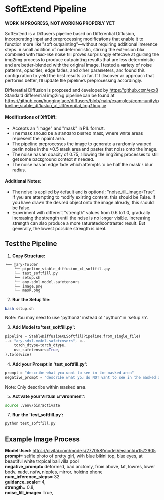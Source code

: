 # SoftExtend Pipeline
#### WORK IN PROGRESS, NOT WORKING PROPERLY YET
SoftExtend is a Diffusers pipeline based on Differential Diffusion, incorporating input and preprocessing modifications that enable it to function more like "soft outpainting"—without requiring additional inference steps. A small addition of nondeterministic, stirring the extension blur combined with fluid-like noise fill proves surprisingly effective at guiding the img2img process to produce outpainting results that are less deterministic and are better-blended with the original image. I tested a variety of noise patterns, opacities, edge fades, and other parameters, and found this configuration to yield the best results so far. If I discover an approach that performs better, I’ll update the pipeline’s preprocessing accordingly.

Differential Diffusion is proposed and developed by https://github.com/exx8 <br>
Standard differential img2img pipeline can be found at https://github.com/huggingface/diffusers/blob/main/examples/community/pipeline_stable_diffusion_xl_differential_img2img.py

#### Modifications of DiffDiff:
- Accepts an "image" and "mask" in PIL format.
- The mask should be a standard blurred mask, where white areas represent the inpaint area.
- The pipeline preprocesses the image to generate a randomly warped perlin noise in the >0.5 mask area and pastes that noise onto the image.
- The noise has an opacity of 0.75, allowing the img2img processes to still get some background context if needed.
- The noise has an edge fade which attempts to be half the mask's blur radius.

#### Additional Notes:
- The noise is applied by default and is optional; "noise_fill_image=True". If you are attempting to modify existing content, this should be False. If you have drawn the desired object onto the image already, this should be False.
- Experiment with different "strength" values from 0.6 to 1.0, gradually increasing the strength until the noise is no longer visible. Increasing strength can also produce a more saturated/contrasted result. But generally, the lowest possible strength is ideal.

## Test the Pipeline

1. **Copy Structure:**
```
└── 📁any-folder
    └── pipeline_stable_diffusion_xl_softfill.py
    └── test_softfill.py
    └── setup.sh
    └── any-sdxl-model.safetensors
    └── image.png
    └── mask.png
```

2. **Run the Setup file:**
```bash
bash setup.sh
```
Note: You may need to use "python3" instead of "python" in 'setup.sh'.

3. **Add Model to 'test_softfill.py':**
```python
pipeline = StableDiffusionXLSoftfillPipeline.from_single_file(
--> "any-sdxl-model.safetensors", <--
    torch_dtype=torch_dtype,
    use_safetensors=True,
).to(device)
```

4. **Add your Prompt in 'test_softfill.py':**
```python
prompt = "describe what you want to see in the masked area"
negative_prompt = "describe what you do NOT want to see in the masked area"
```
Note: Only describe within masked area.

5. **Activate your Virtual Environment':**
```bash
source .venv/bin/activate
```

7. **Run the 'test_softfill.py':**
```bash
python test_softfill.py
```

## Example Image Process
**Model Used:** https://civitai.com/models/277058?modelVersionId=1522905 <br>
**prompt=** selfie photo of pretty girl, with blue bikini top, blue eyes, at beautiful white tropical bali villa pool <br>
**negative_prompt=** deformed, bad anatomy, from above, fat, lowres, lower body, nude, nsfw, nipples, mirror, holding phone <br>
**num_inference_steps=** 32 <br>
**guidance_scale=** 4, <br>
**strength=** 0.8, <br>
**noise_fill_image=** True,

<!-- | Image | Mask | Noised | Result |
|----------------|------|-------------------|---------------|
| ![original.png](image.png) | ![mask.png](mask.png) | ![noised_image.png](noised_image.png) | ![result.png](result.png) | -->
